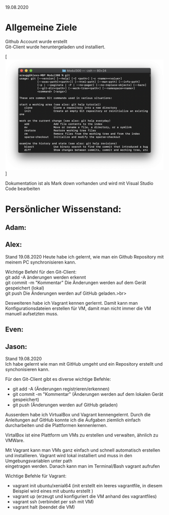 19.08.2020

<h1>Allgemeine Ziele</h1>

<p>Github Account wurde erstellt</br>
Git-Client wurde heruntergeladen und installiert.</p>

[![Foo](img/git_installed.png)]

<p>Dokumentation ist als Mark down vorhanden und wird mit Visual Studio Code bearbeiten</p>

<h1>Persönlicher Wissenstand:</h1>

<h2>Adam:</h2>


<h2>Alex:</h2>

<p>Stand 19.08.2020
Heute habe ich gelernt, wie man ein Github Repository mit meinem PC synchronisieren kann.<br>

Wichtige Befehl für den Git-Client:<br>
git add -A änderungen werden erkennt<br>
git commit -m "Kommentar" Die Änderungen werden auf dem Gerät gespeichert (lokal)<br>
git push Die Änderungen werden auf GitHub geladen.>br>

Desweiteren habe ich Vagrant kennen gerlernt. Damit kann man Konfigurationsdateien erstellen für VM, damit man nicht immer die VM manuell aufsetzten muss. </p>


 
<h2>Even:</h2>

<h2>Jason:</h2>

<p>Stand 19.08.2020<br>
Ich habe gelernt wie man mit GitHub umgeht und ein Repository erstellt und synchonisieren kann.<br>
 
Für den Git-Client gibt es diverse wichtige Befehle:<br>
- git add -A (Änderungen registrieren/erkennen)<br>
- git commit -m "Kommentar" (Änderungen werden auf dem lokalen Gerät gespeichert)<br>
- git push (Änderungen werden auf GitHub geladen)

Ausserdem habe ich VirtualBox und Vagrant kennengelernt. Durch die Anleitungen auf GitHub konnte ich die Aufgaben ziemlich einfach durcharbeiten und die Plattformen kennenlernen.<br>

VirtalBox ist eine Plattform um VMs zu erstellen und verwalten, ähnlich zu VMWare.<br>

Mit Vagrant kann man VMs ganz einfach und schnell automatisch erstellen und installieren. Vagrant wird lokal installiert und muss in den Umgebungsvariablen unter path<br>
eingetragen werden. Danach kann man im Terminal/Bash vagrant aufrufen<br>

Wichtige Befehle für Vagrant:<br>
- vagrant init ubuntu/xenial64 (init erstellt ein leeres vagrantfile, in diesem Beispiel wird eines mit ubuntu erstellt )<br>
- vagrant up (erzeugt und konfiguriert die VM anhand des vagrantfiles)<br>
- vagrant ssh (verbindet per ssh mit VM)<br>
- vagrant halt (beendet die VM)<br>
